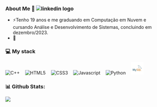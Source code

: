 ### About Me 👋 <img src="https://raw.githubusercontent.com/maurodesouza/profile-readme-generator/master/src/assets/icons/social/linkedin/default.svg" width="26" height="20" alt="linkedin logo" style="max-width: 100%;">

- ⚡Tenho 19 anos e me graduando em Computação em Nuvem e cursando Análise e Desenvolvimento de Sistemas, concluindo em dezembro/2023.
- 🔭 

### 💻 My stack
<img src="https://raw.githubusercontent.com/jmnote/z-icons/master/svg/cpp.svg" height="40" width="32" alt="C++">ㅤ <img src="https://cdn.jsdelivr.net/gh/devicons/devicon/icons/html5/html5-original.svg" height="40" width="32" alt="HTML5">ㅤ <img src="https://cdn.jsdelivr.net/gh/devicons/devicon/icons/css3/css3-original.svg" height="40" width="32" alt="CSS3">ㅤ <img src="https://cdn.jsdelivr.net/gh/devicons/devicon/icons/javascript/javascript-original.svg" height="40" width="32" alt="Javascript"> ㅤ<img src="https://raw.githubusercontent.com/jmnote/z-icons/master/svg/python.svg" height="40" width="40" alt="Python"> ㅤ<img src="https://raw.githubusercontent.com/github/explore/80688e429a7d4ef2fca1e82350fe8e3517d3494d/topics/mysql/mysql.png" height="40" width="40" alt="MySQL">

### 📊 Github Stats:
<img src="https://github-readme-stats.vercel.app/api/top-langs/?username=leonardosantos14&locale=pt-br&layout=compact&theme=codeSTACKr&langs_count=8&hide_border=false" style="max-width: 100%;">
